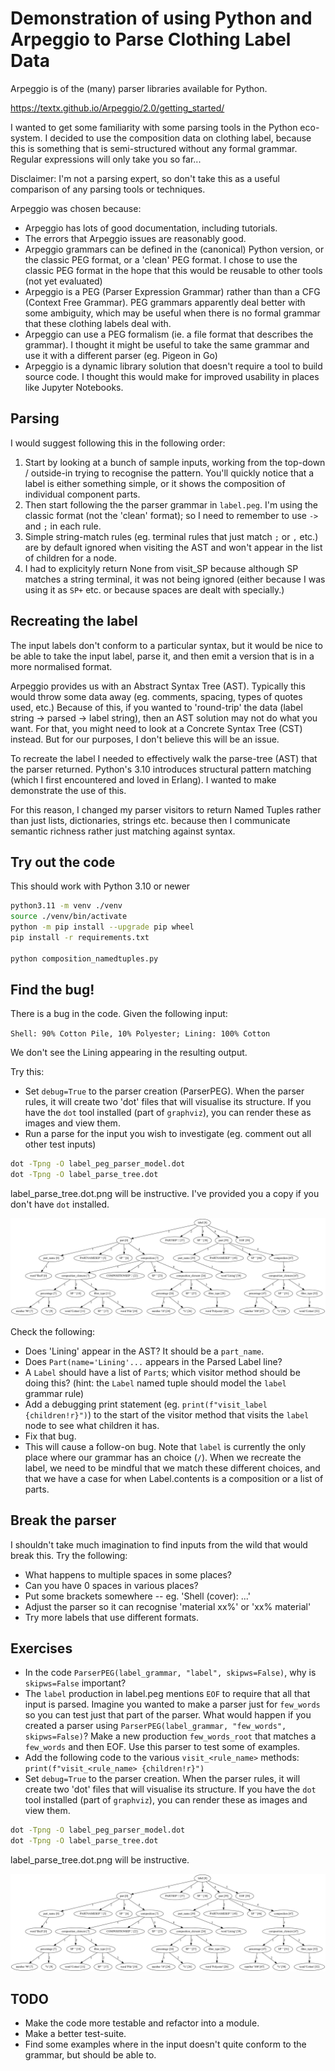 # Demonstration of using Python and Arpeggio to Parse Clothing Label Data

Arpeggio is of the (many) parser libraries available for Python.

https://textx.github.io/Arpeggio/2.0/getting_started/

I wanted to get some familiarity with some parsing tools in the Python eco-system. I decided to use the composition data on clothing label, because this is something that is semi-structured without any formal grammar. Regular expressions will only take you so far...

Disclaimer: I'm not a parsing expert, so don't take this as a useful comparison of any parsing tools or techniques.

Arpeggio was chosen because:

- Arpeggio has lots of good documentation, including tutorials.
- The errors that Arpeggio issues are reasonably good.
- Arpeggio grammars can be defined in the (canonical) Python version, or the classic PEG format, or a 'clean' PEG format. I chose to use the classic PEG format in the hope that this would be reusable to other tools (not yet evaluated)
- Arpeggio is a PEG (Parser Expression Grammar) rather than than a CFG (Context Free Grammar). PEG grammars apparently deal better with some ambiguity, which may be useful when there is no formal grammar that these clothing labels deal with.
- Arpeggio can use a PEG formalism (ie. a file format that describes the grammar). I thought it might be useful to take the same grammar and use it with a different parser (eg. Pigeon in Go)
- Arpeggio is a dynamic library solution that doesn't require a tool to build source code. I thought this would make for improved usability in places like Jupyter Notebooks.

## Parsing

I would suggest following this in the following order:

1. Start by looking at a bunch of sample inputs, working from the top-down / outside-in trying to recognise the pattern. You'll quickly notice that a label is either something simple, or it shows the composition of individual component parts.
1. Then start following the the parser grammar in `label.peg`. I'm using the classic format (not the 'clean' format); so I need to remember to use `->` and `;` in each rule.
1. Simple string-match rules (eg. terminal rules that just match `;` or `,` etc.) are by default ignored when visiting the AST and won't appear in the list of children for a node.
1. I had to explicityly return None from visit_SP because although SP matches a string terminal, it was not being ignored (either because I was using it as `SP+` etc. or because spaces are dealt with specially.)

## Recreating the label

The input labels don't conform to a particular syntax, but it would be nice to be able to take the input label, parse it, and then emit a version that is in a more normalised format.

Arpeggio provides us with an Abstract Syntax Tree (AST). Typically this would throw some data away (eg. comments, spacing, types of quotes used, etc.) Because of this, if you wanted to 'round-trip' the data (label string -> parsed -> label string), then an AST solution may not do what you want. For that, you might need to look at a Concrete Syntax Tree (CST) instead. But for our purposes, I don't believe this will be an issue.

To recreate the label I needed to effectively walk the parse-tree (AST) that the parser returned. Python's 3.10 introduces structural pattern matching (which I first encountered and loved in Erlang). I wanted to make demonstrate the use of this.

For this reason, I changed my parser visitors to return Named Tuples rather than just lists, dictionaries, strings etc. because then I communicate semantic richness rather just matching against syntax.


## Try out the code

This should work with Python 3.10 or newer

```bash
python3.11 -m venv ./venv
source ./venv/bin/activate
python -m pip install --upgrade pip wheel
pip install -r requirements.txt

python composition_namedtuples.py
```

## Find the bug!

There is a bug in the code. Given the following input:

`Shell: 90% Cotton Pile, 10% Polyester; Lining: 100% Cotton`

We don't see the Lining appearing in the resulting output.

Try this:

- Set `debug=True` to the parser creation (ParserPEG). When the parser rules, it will create two 'dot' files that will visualise its structure. If you have the `dot` tool installed (part of `graphviz`), you can render these as images and view them.
- Run a parse for the input you wish to investigate (eg. comment out all other test inputs)

```bash
dot -Tpng -O label_peg_parser_model.dot 
dot -Tpng -O label_parse_tree.dot 
```

label_parse_tree.dot.png will be instructive. I've provided you a copy if you don't have `dot` installed.

![label_parse_tree.dot.png shows the AST produced for an input](./label_parse_tree.dot.png)

Check the following:
- Does 'Lining' appear in the AST? It should be a `part_name`.
- Does `Part(name='Lining'...` appears in the Parsed Label line?
- A `Label` should have a list of `Part`s; which visitor method should be doing this? (hint: the `Label` named tuple should model the `label` grammar rule)
- Add a debugging print statement (eg. `print(f"visit_label {children!r}")`) to the start of the visitor method that visits the `label` node to see what children it has.
- Fix that bug.
- This will cause a follow-on bug. Note that `label` is currently the only place where our grammar has an choice (`/`). When we recreate the label, we need to be mindful that we match these different choices, and that we have a case for when Label.contents is a composition or a list of parts.

## Break the parser

I shouldn't take much imagination to find inputs from the wild that would break this. Try the following:

- What happens to multiple spaces in some places?
- Can you have 0 spaces in various places?
- Put some brackets somewhere -- eg. 'Shell (cover): ...'
- Adjust the parser so it can recognise 'material xx%' or 'xx% material'
- Try more labels that use different formats.

## Exercises

- In the code `ParserPEG(label_grammar, "label", skipws=False)`, why is `skipws=False` important?
- The `label` production in label.peg mentions `EOF` to require that all that input is parsed. Imagine you wanted to make a parser just for `few_words` so you can test just that part of the parser. What would happen if you created a parser using `ParserPEG(label_grammar, "few_words", skipws=False)`? Make a new production `few_words_root` that matches a `few_words` and then EOF. Use this parser to test some of examples.
- Add the following code to the various `visit_<rule_name>` methods: `print(f"visit_<rule_name> {children!r}")`
- Set `debug=True` to the parser creation. When the parser rules, it will create two 'dot' files that will visualise its structure. If you have the `dot` tool installed (part of `graphviz`), you can render these as images and view them.

```bash
dot -Tpng -O label_peg_parser_model.dot 
dot -Tpng -O label_parse_tree.dot 
```

label_parse_tree.dot.png will be instructive.

![label_parse_tree.dot.png shows the AST produced for an input](./label_parse_tree.dot.png)

## TODO

- Make the code more testable and refactor into a module.
- Make a better test-suite.
- Find some examples where in the input doesn't quite conform to the grammar, but should be able to.
